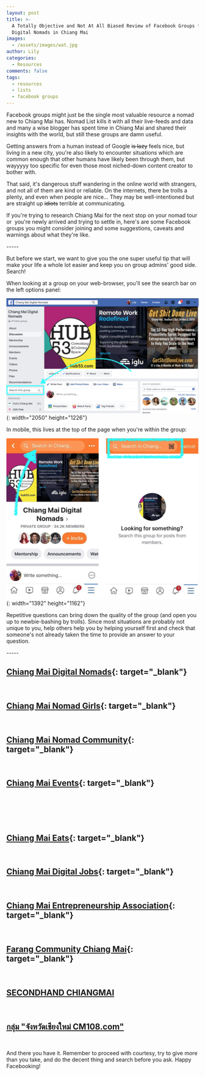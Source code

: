```yaml
---
layout: post
title: >-
  A Totally Objective and Not At All Biased Review of Facebook Groups for
  Digital Nomads in Chiang Mai
images:
  - /assets/images/wat.jpg
author: Lily
categories:
  - Resources
comments: false
tags:
  - resources
  - lists
  - facebook groups
---
```


Facebook groups might just be the single most valuable resource a nomad new to Chiang Mai has. Nomad List kills it with all their live-feeds and data and many a wise blogger has spent time in Chiang Mai and shared their insights with the world, but still these groups are damn useful.

Getting answers from a human instead of Google ~~is lazy~~ feels nice, but living in a new city, you're also likely to encounter situations which are common enough that other humans have likely been through them, but wayyyyy too specific for even those most niched-down content creator to bother with.

That said, it's dangerous stuff wandering in the online world with strangers, and not all of them are kind or reliable. On the internets, there be trolls a plenty, and even when people are nice… They may be well-intentioned but are straight up ~~idiots~~ terrible at communicating.

If you're trying to research Chiang Mai for the next stop on your nomad tour or&nbsp; you're newly arrived and trying to settle in, here's are some Facebook groups you might consider joining and some suggestions, caveats and warnings about what they're like.

\-----

But before we start, we want to give you the one super useful tip that will make your life a whole lot easier and keep you on group admins' good side. Search\!

When looking at a group on your web-browser, you'll see the search bar on the left options panel:

![](/uploads/screen-shot-2019-10-28-at-10-59-31-am.png){: width="2050" height="1226"}

In mobile, this lives at the top of the page when you're within the group:

![](/uploads/screen-shot-2019-10-28-at-11-07-52-am.png){: width="1392" height="1162"}

Repetitive questions can bring down the quality of the group (and open you up to newbie-bashing by trolls). Since most situations are probably not unique to you, help others help you by helping yourself first and check that someone's not already taken the time to provide an answer to your question.

\-----

## [Chiang Mai Digital Nomads](https://www.facebook.com/groups/1408876269365450/?ref=group_browse){: target="_blank"}

&nbsp;

## [Chiang Mai Nomad Girls](https://www.facebook.com/groups/ChiangMaiNomadGirls/){: target="_blank"}

&nbsp;

## [Chiang Mai Nomad Community](https://www.facebook.com/groups/330015100986334/){: target="_blank"}

&nbsp;

## [Chiang Mai Events](https://www.facebook.com/groups/ChiangMaiEvents/?ref=group_header){: target="_blank"}

&nbsp;

## &nbsp;

## [Chiang Mai Eats](https://www.facebook.com/profile.php?id=624398594280154&amp;ref=br_rs){: target="_blank"}

&nbsp;

## [Chiang Mai Digital Jobs](https://www.facebook.com/groups/875310962556727/){: target="_blank"}

&nbsp;

## [Chiang Mai Entrepreneurship Association](https://www.facebook.com/profile.php?id=197100170904410&amp;ref=br_rs){: target="_blank"}

&nbsp;

## [Farang Community Chiang Mai](https://www.facebook.com/groups/413059602129176/){: target="_blank"}

&nbsp;

## [SECONDHAND CHIANGMAI](https://www.facebook.com/profile.php?id=601956903170625&amp;ref=br_rs)

&nbsp;

## [กลุ่ม "จังหวัดเชียงใหม่ CM108.com"](https://www.facebook.com/groups/cm108/?ref=group_header)

&nbsp;

And there you have it. Remember to proceed with courtesy, try to give more than you take, and do the decent thing and search before you ask. Happy Facebooking\!